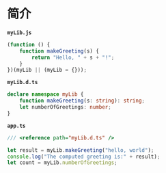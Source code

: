 # 简介

**`myLib.js`**

```javascript
(function () {
    function makeGreeting(s) {
        return "Hello, " + s + "!";
    }
})(myLib || (myLib = {}));
```

**`myLib.d.ts`**

```typescript
declare namespace myLib {
    function makeGreeting(s: string): string;
    let numberOfGreetings: number;
}
```

**`app.ts`**

```typescript
/// <reference path="myLib.d.ts" />

let result = myLib.makeGreeting("hello, world");
console.log("The computed greeting is:" + result);
let count = myLib.numberOfGreetings;
```

